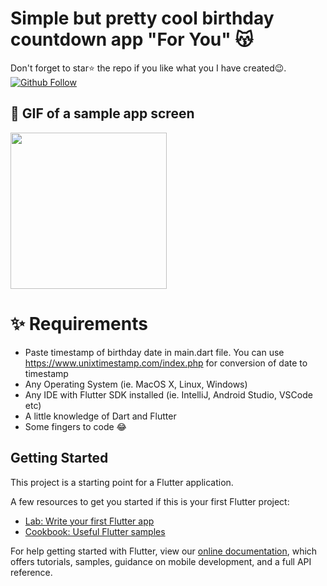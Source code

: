 # Simple but pretty cool birthday countdown app "For You" 😽

Don't forget to star⭐ the repo if you like what you I have created😉.
[![Github Follow](https://img.shields.io/github/followers/ruslanbek0809?style=social)](https://github.com/Ruslanbek0809)


## 📸 GIF of a sample app screen

<img src="assets/screen_sample.gif" width="250">

# ✨ Requirements
- Paste timestamp of birthday date in main.dart file. You can use https://www.unixtimestamp.com/index.php for conversion of date to timestamp
- Any Operating System (ie. MacOS X, Linux, Windows)
- Any IDE with Flutter SDK installed (ie. IntelliJ, Android Studio, VSCode etc)
- A little knowledge of Dart and Flutter
- Some fingers to code 😂

## Getting Started

This project is a starting point for a Flutter application.

A few resources to get you started if this is your first Flutter project:

- [Lab: Write your first Flutter app](https://flutter.dev/docs/get-started/codelab)
- [Cookbook: Useful Flutter samples](https://flutter.dev/docs/cookbook)

For help getting started with Flutter, view our
[online documentation](https://flutter.dev/docs), which offers tutorials,
samples, guidance on mobile development, and a full API reference.
